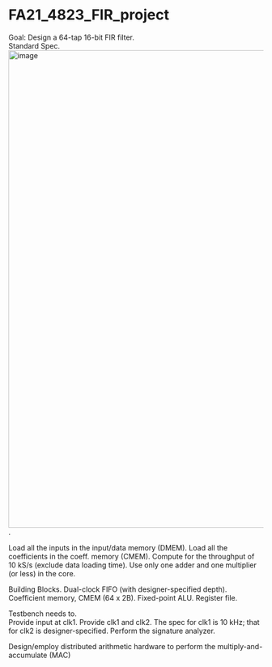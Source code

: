 # FA21_4823_FIR_project
Goal: Design a 64-tap 16-bit FIR filter.   
Standard Spec. 
<img width="944" alt="image" src="https://user-images.githubusercontent.com/103384755/180321194-88e515f7-8ea1-46e0-a1d1-873cb14d3bb2.png">. 







  Load all the inputs in the input/data memory (DMEM). 
  Load all the coefficients in the coeff. memory (CMEM). 
  Compute for the throughput of 10 kS/s (exclude data loading time). 
  Use only one adder and one multiplier (or less) in the core. 

  Building Blocks. 
  Dual-clock FIFO (with designer-specified depth). 
  Coefficient memory, CMEM (64 x 2B). 
  Fixed-point ALU. 
  Register file.
  
Testbench needs to.  
  Provide input at clk1. 
  Provide clk1 and clk2. 
  The spec for clk1 is 10 kHz; that for clk2 is designer-specified. 
  Perform the signature analyzer. 
  
  
  Design/employ distributed arithmetic
  hardware to perform the multiply-and-
  accumulate (MAC)

